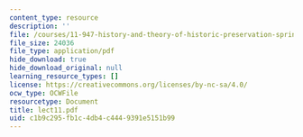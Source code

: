 ```yaml
---
content_type: resource
description: ''
file: /courses/11-947-history-and-theory-of-historic-preservation-spring-2007/c1b9c295fb1c4db4c4449391e5151b99_lect11.pdf
file_size: 24036
file_type: application/pdf
hide_download: true
hide_download_original: null
learning_resource_types: []
license: https://creativecommons.org/licenses/by-nc-sa/4.0/
ocw_type: OCWFile
resourcetype: Document
title: lect11.pdf
uid: c1b9c295-fb1c-4db4-c444-9391e5151b99
---
```

